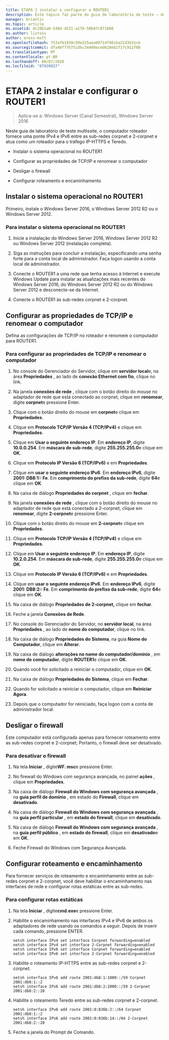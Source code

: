 ```yaml
---
title: ETAPA 2 instalar e configurar o ROUTER1
description: Este tópico faz parte do guia de laboratório de teste – demonstre uma implantação multissite do DirectAccess para o Windows Server 2016
manager: brianlic
ms.topic: article
ms.assetid: dc20b1a0-540d-4531-a176-50b87c071600
ms.author: lizross
author: eross-msft
ms.openlocfilehash: 753af61939c50e225aea09714f46cba22d3b31cb
ms.sourcegitcommit: dfa48f77b751dbc34409aced628eb2f17c912f08
ms.translationtype: MT
ms.contentlocale: pt-BR
ms.lasthandoff: 08/07/2020
ms.locfileid: "87939837"
---
```

# <a name="step-2-install-and-configure-router1"></a>ETAPA 2 instalar e configurar o ROUTER1

>Aplica-se a: Windows Server (Canal Semestral), Windows Server 2016

Neste guia de laboratório de teste multissite, o computador roteador fornece uma ponte IPv4 e IPv6 entre as sub-redes corpnet e 2-corpnet e atua como um roteador para o tráfego IP-HTTPS e Teredo.

- Instalar o sistema operacional no ROUTER1

- Configurar as propriedades de TCP/IP e renomear o computador

- Desligar o firewall

- Configurar roteamento e encaminhamento

## <a name="install-the-operating-system-on-router1"></a>Instalar o sistema operacional no ROUTER1
Primeiro, instale o Windows Server 2016, o Windows Server 2012 R2 ou o Windows Server 2012.

### <a name="to-install-the-operating-system-on-router1"></a>Para instalar o sistema operacional no ROUTER1

1.  Inicie a instalação do Windows Server 2016, Windows Server 2012 R2 ou Windows Server 2012 (instalação completa).

2.  Siga as instruções para concluir a instalação, especificando uma senha forte para a conta local de administrador. Faça logon usando a conta local de administrador.

3.  Conecte o ROUTER1 a uma rede que tenha acesso à Internet e execute Windows Update para instalar as atualizações mais recentes do Windows Server 2016, do Windows Server 2012 R2 ou do Windows Server 2012 e desconecte-se da Internet.

4.  Conecte o ROUTER1 às sub-redes corpnet e 2-corpnet.

## <a name="configure-tcpip-properties-and-rename-the-computer"></a>Configurar as propriedades de TCP/IP e renomear o computador
Defina as configurações de TCP/IP no roteador e renomeie o computador para ROUTER1.

### <a name="to-configure-tcpip-properties-and-rename-the-computer"></a>Para configurar as propriedades de TCP/IP e renomear o computador

1.  No console do Gerenciador do Servidor, clique em **servidor local**e, na área **Propriedades** , ao lado de **conexão Ethernet com fio**, clique no link.

2.  Na janela **conexões de rede** , clique com o botão direito do mouse no adaptador de rede que está conectado ao corpnet, clique em **renomear**, digite **corpnet**e pressione Enter.

3.  Clique com o botão direito do mouse em **corpnet**e clique em **Propriedades**.

4.  Clique em **Protocolo TCP/IP Versão 4 (TCP/IPv4)** e clique em **Propriedades**.

5.  Clique em **Usar o seguinte endereço IP**. Em **endereço IP**, digite **10.0.0.254**. Em **máscara de sub-rede**, digite **255.255.255.0**e clique em **OK**.

6.  Clique em **Protocolo IP Versão 6 (TCP/IPv6)** e em **Propriedades**.

7.  Clique em **usar o seguinte endereço IPv6**. Em **endereço IPv6**, digite **2001: DB8:1:: Fe**. Em **comprimento do prefixo da sub-rede**, digite **64**e clique em **OK**.

8.  Na caixa de diálogo **Propriedades do corpnet** , clique em **fechar**.

9. Na janela **conexões de rede** , clique com o botão direito do mouse no adaptador de rede que está conectado a 2-corpnet, clique em **renomear**, digite **2-corpnet**e pressione Enter.

10. Clique com o botão direito do mouse em **2-corpnet**e clique em **Propriedades**.

11. Clique em **Protocolo TCP/IP Versão 4 (TCP/IPv4)** e clique em **Propriedades**.

12. Clique em **Usar o seguinte endereço IP**. Em **endereço IP**, digite **10.2.0.254**. Em **máscara de sub-rede**, digite **255.255.255.0**e clique em **OK**.

13. Clique em **Protocolo IP Versão 6 (TCP/IPv6)** e em **Propriedades**.

14. Clique em **usar o seguinte endereço IPv6**. Em **endereço IPv6**, digite **2001: DB8:2:: Fe**. Em **comprimento do prefixo da sub-rede**, digite **64**e clique em **OK**.

15. Na caixa de diálogo **Propriedades de 2-corpnet,** clique em **fechar**.

16. Feche a janela **Conexões de Rede**.

17. No console do Gerenciador do Servidor, no **servidor local**, na área **Propriedades** , ao lado de **nome do computador**, clique no link.

18. Na caixa de diálogo **Propriedades do Sistema**, na guia **Nome do Computador**, clique em **Alterar**.

19. Na caixa de diálogo **alterações no nome do computador/domínio** , em **nome do computador**, digite **ROUTER1**e clique em **OK**.

20. Quando você for solicitado a reiniciar o computador, clique em **OK**.

21. Na caixa de diálogo **Propriedades do Sistema**, clique em **Fechar**.

22. Quando for solicitado a reiniciar o computador, clique em **Reiniciar Agora**.

23. Depois que o computador for reiniciado, faça logon com a conta de administrador local.

## <a name="turn-off-the-firewall"></a>Desligar o firewall
Este computador está configurado apenas para fornecer roteamento entre as sub-redes corpnet e 2-corpnet; Portanto, o firewall deve ser desativado.

### <a name="to-turn-off-the-firewall"></a>Para desativar o firewall

1.  Na tela **Iniciar** , digite**WF. msc**e pressione Enter.

2.  No firewall do Windows com segurança avançada, no painel **ações** , clique em **Propriedades**.

3.  Na caixa de diálogo **Firewall do Windows com segurança avançada** , na **guia perfil de domínio** , em estado do **Firewall**, clique em **desativado**.

4.  Na caixa de diálogo **Firewall do Windows com segurança avançada** , na **guia perfil particular** , em **estado do firewall**, clique em **desativado**.

5.  Na caixa de diálogo **Firewall do Windows com segurança avançada** , na **guia perfil público** , em **estado do firewall**, clique em **desativado**e em **OK**.

6.  Feche Firewall do Windows com Segurança Avançada.

## <a name="configure-routing-and-forwarding"></a>Configurar roteamento e encaminhamento
Para fornecer serviços de roteamento e encaminhamento entre as sub-redes corpnet e 2-corpnet, você deve habilitar o encaminhamento nas interfaces de rede e configurar rotas estáticas entre as sub-redes.

### <a name="to-configure-static-routes"></a>Para configurar rotas estáticas

1.  Na tela **Iniciar** , digite**cmd.exe**e pressione Enter.

2.  Habilite o encaminhamento nas interfaces IPv4 e IPv6 de ambos os adaptadores de rede usando os comandos a seguir. Depois de inserir cada comando, pressione ENTER.

    ```
    netsh interface IPv4 set interface Corpnet forwarding=enabled
    netsh interface IPv4 set interface 2-Corpnet forwarding=enabled
    netsh interface IPv6 set interface Corpnet forwarding=enabled
    netsh interface IPv6 set interface 2-Corpnet forwarding=enabled
    ```

3.  Habilite o roteamento IP-HTTPS entre as sub-redes corpnet e 2-corpnet.

    ```
    netsh interface IPv6 add route 2001:db8:1:1000::/59 Corpnet 2001:db8:1::2
    netsh interface IPv6 add route 2001:db8:2:2000::/59 2-Corpnet 2001:db8:2::20
    ```

4.  Habilite o roteamento Teredo entre as sub-redes corpnet e 2-corpnet.

    ```
    netsh interface IPv6 add route 2001:0:836b:2::/64 Corpnet 2001:db8:1::2
    netsh interface IPv6 add route 2001:0:836b:14::/64 2-Corpnet 2001:db8:2::20
    ```

5.  Feche a janela do Prompt de Comando.
